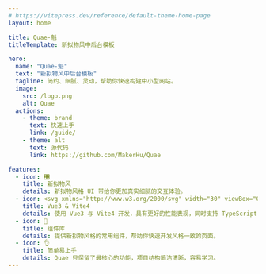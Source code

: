 ```yaml
---
# https://vitepress.dev/reference/default-theme-home-page
layout: home

title: Quae-魁
titleTemplate: 新拟物风中后台模板

hero:
  name: "Quae-魁"
  text: "新拟物风中后台模板"
  tagline: 简约、细腻、灵动，帮助你快速构建中小型网站。
  image:
    src: /logo.png
    alt: Quae
  actions:
    - theme: brand
      text: 快速上手
      link: /guide/
    - theme: alt
      text: 源代码
      link: https://github.com/MakerHu/Quae

features:
  - icon: 🎛
    title: 新拟物风
    details: 新拟物风格 UI 带给你更加真实细腻的交互体验。
  - icon: <svg xmlns="http://www.w3.org/2000/svg" width="30" viewBox="0 0 256 220.8"><path fill="#41B883" d="M204.8 0H256L128 220.8 0 0h97.92L128 51.2 157.44 0h47.36Z"/><path fill="#41B883" d="m0 0 128 220.8L256 0h-51.2L128 132.48 50.56 0H0Z"/><path fill="#35495E" d="M50.56 0 128 133.12 204.8 0h-47.36L128 51.2 97.92 0H50.56Z"/></svg>
    title: Vue3 & Vite4
    details: 使用 Vue3 与 Vite4 开发，具有更好的性能表现，同时支持 TypeScript 与 JavaScript 混合开发。
  - icon: 🧱
    title: 组件库
    details: 提供新拟物风格的常用组件，帮助你快速开发风格一致的页面。
  - icon: 👌
    title: 简单易上手
    details: Quae 只保留了最核心的功能，项目结构简洁清晰，容易学习。
---
```


<style>
:root {
  --vp-home-hero-name-color: transparent;
  --vp-home-hero-name-background: -webkit-linear-gradient(120deg, #bd34fe 30%, #41d1ff);
  /* --vp-home-hero-name-background: -webkit-linear-gradient(120deg, #2b87ff 30%, #79d9ff); */

  /* --vp-home-hero-image-background-image: linear-gradient(-45deg, #bd34fe 50%, #47caff 50%); */
  --vp-home-hero-image-background-image: linear-gradient(-45deg, #2b87ff 50%, #79d9ff 50%);
  --vp-home-hero-image-filter: blur(40px);
}

@media (min-width: 640px) {
  :root {
    --vp-home-hero-image-filter: blur(56px);
  }
}

@media (min-width: 960px) {
  :root {
    --vp-home-hero-image-filter: blur(72px);
  }
}
</style>